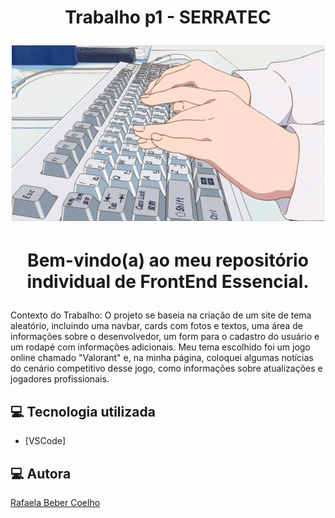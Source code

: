 <h1 align="center">
    
Trabalho p1 - SERRATEC


<img src=download.gif>
</h1>
</div>

<h1 align="center">
  <p> Bem-vindo(a) ao meu repositório individual de FrontEnd Essencial. </p>
</h1>
  
Contexto do Trabalho:
O projeto se baseia na criação de um site de tema aleatório, incluindo uma navbar, cards com fotos e textos, uma área de informações sobre o desenvolvedor, um form para o cadastro do usuário e um rodapé com informações adicionais. Meu tema escolhido foi um jogo online chamado "Valorant" e, na minha página, coloquei algumas notícias do cenário competitivo desse jogo, como informações sobre atualizações e jogadores profissionais.



## :computer: Tecnologia utilizada

- [VSCode]

</div>

## :computer: Autora

<a href="https://github.com/rafxbc">Rafaela Beber Coelho</a><br>

